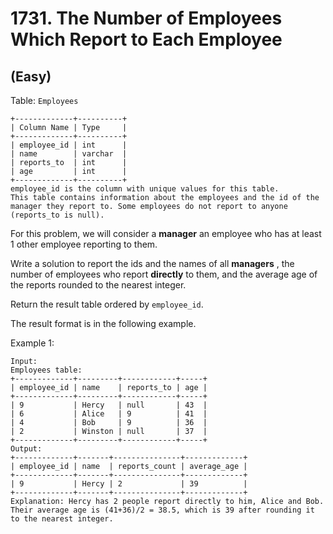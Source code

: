 # 1731. The Number of Employees Which Report to Each Employee
## (Easy)

Table: `Employees`

```
+-------------+----------+
| Column Name | Type     |
+-------------+----------+
| employee_id | int      |
| name        | varchar  |
| reports_to  | int      |
| age         | int      |
+-------------+----------+
employee_id is the column with unique values for this table.
This table contains information about the employees and the id of the manager they report to. Some employees do not report to anyone (reports_to is null). 
```
 

For this problem, we will consider a **manager** an employee who has at least 1 other employee reporting to them.

Write a solution to report the ids and the names of all **managers** , the number of employees who report **directly** to them, and the average age of the reports rounded to the nearest integer.

Return the result table ordered by `employee_id`.

The result format is in the following example.

 

Example 1:

```
Input: 
Employees table:
+-------------+---------+------------+-----+
| employee_id | name    | reports_to | age |
+-------------+---------+------------+-----+
| 9           | Hercy   | null       | 43  |
| 6           | Alice   | 9          | 41  |
| 4           | Bob     | 9          | 36  |
| 2           | Winston | null       | 37  |
+-------------+---------+------------+-----+
Output: 
+-------------+-------+---------------+-------------+
| employee_id | name  | reports_count | average_age |
+-------------+-------+---------------+-------------+
| 9           | Hercy | 2             | 39          |
+-------------+-------+---------------+-------------+
Explanation: Hercy has 2 people report directly to him, Alice and Bob. 
Their average age is (41+36)/2 = 38.5, which is 39 after rounding it to the nearest integer.
```